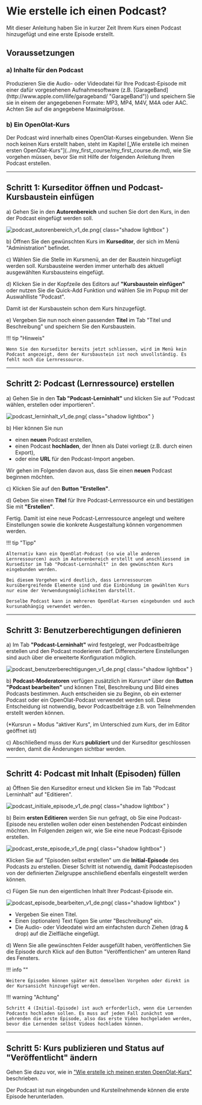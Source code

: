# Wie erstelle ich einen Podcast?

Mit dieser Anleitung haben Sie in kurzer Zeit Ihrem Kurs einen Podcast hinzugefügt und eine erste Episode erstellt.

##  Voraussetzungen

<h3> a) Inhalte für den Podcast</h3>
Produzieren Sie die Audio- oder Videodatei für Ihre Podcast-Episode mit einer dafür vorgesehenen Aufnahmesoftware (z.B. [GarageBand](http://www.apple.com/ilife/garageband/ "GarageBand")) und speichern Sie sie in einem der angegebenen Formate: MP3, MP4, M4V, M4A oder AAC. Achten Sie auf die angegebene Maximalgrösse.

<h3> b) Ein OpenOlat-Kurs</h3>
Der Podcast wird innerhalb eines OpenOlat-Kurses eingebunden. Wenn Sie noch keinen Kurs erstellt haben, steht im Kapitel [„Wie erstelle ich meinen ersten OpenOlat-Kurs"](../my_first_course/my_first_course.de.md), wie Sie vorgehen müssen, bevor Sie mit Hilfe der folgenden Anleitung Ihren Podcast erstellen.

---

## Schritt 1: Kurseditor öffnen und Podcast-Kursbaustein einfügen  

a) Gehen Sie in den **Autorenbereich** und suchen Sie dort den Kurs, in den der Podcast eingefügt werden soll.

![podcast_autorenbereich_v1_de.png](assets/podcast_autorenbereich_v1_de.png){ class="shadow lightbox" }  

b) Öffnen Sie den gewünschten Kurs im **Kurseditor**, der sich im Menü "Administration" befindet.

c) Wählen Sie die Stelle im Kursmenü, an der der Baustein hinzugefügt werden soll. Kursbausteine werden immer unterhalb des aktuell ausgewählten Kursbausteins eingefügt. 

d) Klicken Sie in der Kopfzeile des Editors auf **"Kursbaustein einfügen"** oder nutzen Sie die Quick-Add Funktion und wählen Sie im Popup mit der Auswahlliste "Podcast".

Damit ist der Kursbaustein schon dem Kurs hinzugefügt.

e) Vergeben Sie nun noch einen passenden **Titel** im Tab "Titel und Beschreibung" und speichern Sie den Kursbaustein. 


!!! tip "Hinweis"

    Wenn Sie den Kurseditor bereits jetzt schliessen, wird im Menü kein Podcast angezeigt, denn der Kursbaustein ist noch unvollständig. Es fehlt noch die Lernressource.

---
   
## Schritt 2: Podcast (Lernressource) erstellen  

a) Gehen Sie in den <b>Tab "Podcast-Lerninhalt"</b> und klicken Sie auf "Podcast wählen, erstellen oder importieren".

![podcast_lerninhalt_v1_de.png](assets/podcast_lerninhalt_v1_de.png){ class="shadow lightbox" }  
  
b) Hier können Sie nun 

* einen **neuen** Podcast erstellen, 
* einen Podcast **hochladen**, der Ihnen als Datei vorliegt (z.B. durch einen Export), 
* oder eine **URL** für den Podcast-Import angeben.

Wir gehen im Folgenden davon aus, dass Sie einen **neuen** Podcast beginnen möchten. 
  
c) Klicken Sie auf den **Button "Erstellen"**. 

d) Geben Sie einen **Titel** für Ihre Podcast-Lernressource ein und bestätigen Sie mit <b>"Erstellen"</b>. 

Fertig. Damit ist eine neue Podcast-Lernressource angelegt und weitere Einstellungen sowie die konkrete Ausgestaltung können vorgenommen werden.

!!! tip "Tipp"

    Alternativ kann ein OpenOlat-Podcast (so wie alle anderen Lernressourcen) auch im Autorenbereich erstellt und anschliessend im Kurseditor im Tab "Podcast-Lerninhalt" in den gewünschten Kurs eingebunden werden. 
    
    Bei diesem Vorgehen wird deutlich, dass Lernressourcen kursübergreifende Elemente sind und die Einbindung im gewählten Kurs nur eine der Verwendungsmöglichkeiten darstellt. 
    
    Derselbe Podcast kann in mehreren OpenOlat-Kursen eingebunden und auch kursunabhängig verwendet werden.

---

## Schritt 3: Benutzerberechtigungen definieren 

a) Im Tab **"Podcast-Lerninhalt"** wird festgelegt, wer Podcastbeiträge erstellen und den Podcast moderieren darf. 
Differenziertere Einstellungen sind auch über die erweiterte Konfiguration möglich. 

![podcast_benutzerberechtigungen_v1_de.png](assets/podcast_benutzerberechtigungen_v1_de.png){ class="shadow lightbox" }  

b) **Podcast-Moderatoren** verfügen zusätzlich im Kursrun* über den <b>Button "Podcast bearbeiten"</b> und können Titel, Beschreibung und Bild eines Podcasts bestimmen. Auch entscheiden sie zu Beginn, ob ein externer Podcast oder ein OpenOlat-Podcast verwendet werden soll. Diese Entscheidung ist notwendig, bevor Podcastbeiträge z.B. von Teilnehmenden erstellt werden können.

(*Kursrun = Modus "aktiver Kurs", im Unterschied zum Kurs, der im Editor geöffnet ist)

c) Abschließend muss der Kurs **publiziert** und der Kurseditor geschlossen werden, damit die Änderungen sichtbar werden. 

---

## Schritt 4: Podcast mit Inhalt (Episoden) füllen  

a) Öffnen Sie den Kurseditor erneut und klicken Sie im Tab "Podcast Lerninhalt" auf "Editieren".

![podcast_initiale_episode_v1_de.png](assets/podcast_initiale_episode_v1_de.png){ class="shadow lightbox" } 

b) Beim **ersten Editieren** werden Sie nun gefragt, ob Sie eine Podcast-Episode neu erstellen wollen oder einen bestehenden Podcast einbinden möchten. Im Folgenden zeigen wir, wie Sie eine neue Podcast-Episode erstellen.

![podcast_erste_episode_v1_de.png](assets/podcast_erste_episode_v1_de.png){ class="shadow lightbox" }

Klicken Sie auf "Episoden selbst erstellen" um die **Initial-Episode** des Podcasts zu erstellen. Dieser Schritt ist notwendig, damit Podcastepisoden von der definierten Zielgruppe anschließend ebenfalls eingestellt werden können.

c) Fügen Sie nun den eigentlichen Inhalt Ihrer Podcast-Episode ein.

![podcast_episode_bearbeiten_v1_de.png](assets/podcast_episode_bearbeiten_v1_de.png){ class="shadow lightbox" }

* Vergeben Sie einen Titel.
* Einen (optionalen) Text fügen Sie unter "Beschreibung" ein.
* Die Audio- oder Videodatei wird am einfachsten durch Ziehen (drag & drop) auf die Zielfläche eingefügt.


d) Wenn Sie alle gewünschten Felder ausgefüllt haben, veröffentlichen Sie die Episode durch Klick auf den Button "Veröffentlichen" am unteren Rand des Fensters.
 
  
!!! info ""

    Weitere Episoden können später mit demselben Vorgehen oder direkt in der Kursansicht hinzugefügt werden.

!!! warning "Achtung"

    Schritt 4 (Initial-Episode) ist auch erforderlich, wenn die Lernenden Podcasts hochladen sollen. Es muss auf jeden Fall zunächst vom Lehrenden die erste Episode, also das erste Video hochgeladen werden, bevor die Lernenden selbst Videos hochladen können.

---

## Schritt 5: Kurs publizieren und Status auf "Veröffentlicht" ändern  
  
Gehen Sie dazu vor, wie in ["Wie erstelle ich meinen ersten OpenOlat-Kurs"](../my_first_course/my_first_course.de.md) beschrieben.

Der Podcast ist nun eingebunden und Kursteilnehmende können die erste Episode
herunterladen.

